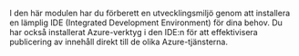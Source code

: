 I den här modulen har du förberett en utvecklingsmiljö genom att installera en lämplig IDE (Integrated Development Environment) för dina behov. Du har också installerat Azure-verktyg i den IDE:n för att effektivisera publicering av innehåll direkt till de olika Azure-tjänsterna.
